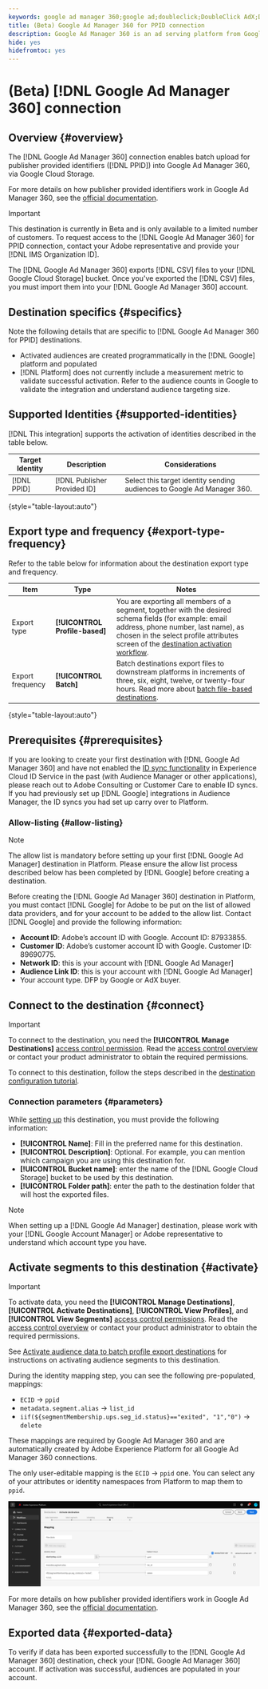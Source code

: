 ```yaml
---
keywords: google ad manager 360;google ad;doubleclick;DoubleClick AdX;DoubleClick;Google Ad Manager;Google ad manager; DFP
title: (Beta) Google Ad Manager 360 for PPID connection
description: Google Ad Manager 360 is an ad serving platform from Google that gives publishers the means to manage the display of advertisements on their websites, through video and in mobile apps.
hide: yes
hidefromtoc: yes
---
```

# (Beta) [!DNL Google Ad Manager 360] connection

## Overview {#overview}

The [!DNL Google Ad Manager 360] connection enables batch upload for publisher provided identifiers ([!DNL PPID]) into Google Ad Manager 360, via Google Cloud Storage.

For more details on how publisher provided identifiers work in Google Ad Manager 360, see the [official documentation](https://support.google.com/admanager/answer/2880055?hl=en).

>[!IMPORTANT]
>
>This destination is currently in Beta and is only available to a limited number of customers. To request access to the [!DNL Google Ad Manager 360] for PPID connection, contact your Adobe representative and provide your [!DNL IMS Organization ID].

The [!DNL Google Ad Manager 360] exports [!DNL CSV] files to your [!DNL Google Cloud Storage] bucket. Once you've exported the [!DNL CSV] files, you must import them into your [!DNL Google Ad Manager 360] account.

## Destination specifics {#specifics}

Note the following details that are specific to [!DNL Google Ad Manager 360 for PPID] destinations.

* Activated audiences are created programmatically in the [!DNL Google] platform and populated 
* [!DNL Platform] does not currently include a measurement metric to validate successful activation. Refer to the audience counts in Google to validate the integration and understand audience targeting size.

## Supported Identities {#supported-identities}

[!DNL This integration] supports the activation of identities described in the table below.

|Target Identity|Description|Considerations|
|---|---|---|
|[!DNL PPID]|[!DNL Publisher Provided ID]|Select this target identity sending audiences to Google Ad Manager 360.|

{style="table-layout:auto"}

## Export type and frequency {#export-type-frequency}

Refer to the table below for information about the destination export type and frequency.

| Item | Type | Notes |
---------|----------|---------|
| Export type | **[!UICONTROL Profile-based]** | You are exporting all members of a segment, together with the desired schema fields (for example: email address, phone number, last name), as chosen in the select profile attributes screen of the [destination activation workflow](/help/destinations/ui/activate-batch-profile-destinations.md#select-attributes).|
| Export frequency | **[!UICONTROL Batch]** | Batch destinations export files to downstream platforms in increments of three, six, eight, twelve, or twenty-four hours. Read more about [batch file-based destinations](/help/destinations/destination-types.md#file-based).|

{style="table-layout:auto"}

## Prerequisites {#prerequisites}

If you are looking to create your first destination with [!DNL Google Ad Manager 360] and have not enabled the [ID sync functionality](https://experienceleague.adobe.com/docs/id-service/using/id-service-api/methods/idsync.html) in Experience Cloud ID Service in the past (with Audience Manager or other applications), please reach out to Adobe Consulting or Customer Care to enable ID syncs. If you had previously set up [!DNL Google] integrations in Audience Manager, the ID syncs you had set up carry over to Platform.

### Allow-listing {#allow-listing}

>[!NOTE]
>
>The allow list is mandatory before setting up your first [!DNL Google Ad Manager] destination in Platform. Please ensure the allow list process described below has been completed by [!DNL Google] before creating a destination.

Before creating the [!DNL Google Ad Manager 360] destination in Platform, you must contact [!DNL Google] for Adobe to be put on the list of allowed data providers, and for your account to be added to the allow list. Contact [!DNL Google] and provide the following information:

* **Account ID**: Adobe’s account ID with Google. Account ID: 87933855.
* **Customer ID**: Adobe’s customer account ID with Google. Customer ID: 89690775.
* **Network ID**: this is your account with [!DNL Google Ad Manager]
* **Audience Link ID**: this is your account with [!DNL Google Ad Manager]
* Your account type. DFP by Google or AdX buyer.

## Connect to the destination {#connect}

>[!IMPORTANT]
> 
>To connect to the destination, you need the **[!UICONTROL Manage Destinations]** [access control permission](/help/access-control/home.md#permissions). Read the [access control overview](/help/access-control/ui/overview.md) or contact your product administrator to obtain the required permissions.

To connect to this destination, follow the steps described in the [destination configuration tutorial](../../ui/connect-destination.md).

### Connection parameters {#parameters}

While [setting up](../../ui/connect-destination.md) this destination, you must provide the following information:

*  **[!UICONTROL Name]**: Fill in the preferred name for this destination.
*  **[!UICONTROL Description]**: Optional. For example, you can mention which campaign you are using this destination for.
* **[!UICONTROL Bucket name]**: enter the name of the [!DNL Google Cloud Storage] bucket to be used by this destination.
* **[!UICONTROL Folder path]**: enter the path to the destination folder that will host the exported files.

>[!NOTE]
>
>When setting up a [!DNL Google Ad Manager] destination, please work with your [!DNL Google Account Manager] or Adobe representative to understand which account type you have.

## Activate segments to this destination {#activate}

>[!IMPORTANT]
> 
>To activate data, you need the **[!UICONTROL Manage Destinations]**, **[!UICONTROL Activate Destinations]**, **[!UICONTROL View Profiles]**, and **[!UICONTROL View Segments]** [access control permissions](/help/access-control/home.md#permissions). Read the [access control overview](/help/access-control/ui/overview.md) or contact your product administrator to obtain the required permissions.

See [Activate audience data to batch profile export destinations](../../ui/activate-batch-profile-destinations.md) for instructions on activating audience segments to this destination.

During the identity mapping step, you can see the following pre-populated, mappings:

* `ECID` -> `ppid`
* `metadata.segment.alias` -> `list_id`
* `iif(${segmentMembership.ups.seg_id.status}=="exited", "1","0")` -> `delete`

These mappings are required by Google Ad Manager 360 and are automatically created by Adobe Experience Platform for all Google Ad Manager 360 connections.

The only user-editable mapping is the `ECID` -> `ppid` one. You can select any of your attributes or identity namespaces from Platform to map them to `ppid`.

![UI image showing the mapping step for Google Ad Manager 360.](../../assets/catalog/advertising/google-ad-manager-360/ad-manager-360-mapping.png)

For more details on how publisher provided identifiers work in Google Ad Manager 360, see the [official documentation](https://support.google.com/admanager/answer/2880055?hl=en).

## Exported data {#exported-data}

To verify if data has been exported successfully to the [!DNL Google Ad Manager 360] destination, check your [!DNL Google Ad Manager 360] account. If activation was successful, audiences are populated in your account.
